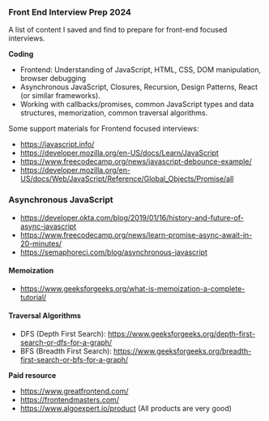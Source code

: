 ### Front End Interview Prep 2024

A list of content I saved and find to prepare for front-end focused interviews.

**Coding**
- Frontend: Understanding of JavaScript, HTML, CSS, DOM manipulation, browser debugging
- Asynchronous JavaScript, Closures, Recursion, Design Patterns, React (or similar frameworks).
- Working with callbacks/promises, common JavaScript types and data structures, memorization, common traversal algorithms.

Some support materials for Frontend focused interviews:

- https://javascript.info/
- https://developer.mozilla.org/en-US/docs/Learn/JavaScript
- https://www.freecodecamp.org/news/javascript-debounce-example/
- https://developer.mozilla.org/en-US/docs/Web/JavaScript/Reference/Global_Objects/Promise/all

### Asynchronous JavaScript
- https://developer.okta.com/blog/2019/01/16/history-and-future-of-async-javascript
- https://www.freecodecamp.org/news/learn-promise-async-await-in-20-minutes/
- https://semaphoreci.com/blog/asynchronous-javascript

#### Memoization
- https://www.geeksforgeeks.org/what-is-memoization-a-complete-tutorial/

#### Traversal Algorithms
- DFS (Depth First Search): https://www.geeksforgeeks.org/depth-first-search-or-dfs-for-a-graph/
- BFS (Breadth First Search): https://www.geeksforgeeks.org/breadth-first-search-or-bfs-for-a-graph/

**Paid resource**
- https://www.greatfrontend.com/
- https://frontendmasters.com/
- https://www.algoexpert.io/product (All products are very good)
